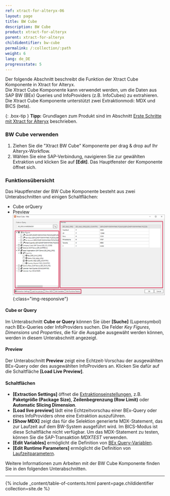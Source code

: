 ```yaml
---
ref: xtract-for-alteryx-06
layout: page
title: BW Cube
description: BW Cube
product: xtract-for-alteryx
parent: xtract-for-alteryx
childidentifier: bw-cube
permalink: /:collection/:path
weight: 6
lang: de_DE
progressstate: 5
---
```

Der folgende Abschnitt beschreibt die Funktion der Xtract Cube Komponente in Xtract for Alteryx. <br>
Die Xtract Cube Komponente kann verwendet werden, um die Daten aus SAP BW (BEx) Queries und InfoProviders (z.B. InfoCubes) zu extrahieren. 
Die Xtract Cube Komponente unterstützt zwei Extraktionmodi: MDX und BICS (beta).

{: .box-tip }
**Tipp:** Grundlagen zum Produkt sind im Abschnitt [Erste Schritte mit Xtract for Alteryx](./erste-schritte) beschrieben.

### BW Cube verwenden
1. Ziehen Sie die "Xtract BW Cube" Komponente per drag & drop auf Ihr Alteryx-Workflow.
2. Wählen Sie eine SAP-Verbindung, navigieren Sie zur gewählten Extraktion und klicken Sie auf **[Edit]**. Das Hauptfenster der Komponente öffnet sich.


### Funktionsübersicht
Das Hauptfenster der BW Cube Komponente besteht aus zwei Unterabschnitten und einigen  Schaltflächen:

- Cube orQuery
- Preview
![Cube Extractor](/img/content/xfa/xfa-cube-query-overview.png){:class="img-responsive"}

#### Cube or Query
Im Unterabschnitt **Cube or Query** können Sie über **[Suche]** (Lupensymbol) nach BEx-Queries oder InfoProviders suchen.
Die Felder *Key Figures*, *Dimensions* und *Properties*, die für die Ausgabe ausgewäht werden können, werden in diesem Unterabschnitt angezeigt. 


#### Preview
Der Unterabschnitt **Preview** zeigt eine Echtzeit-Vorschau der ausgewählten BEx-Query oder des ausgewählten InfoProviders an. Klicken Sie dafür auf die Schaltfläche **[Load Live Preview]**.

#### Schaltflächen
- **[Extraction Settings]** öffnet die [Extraktionseinstellungen](./bw-cube/bw-cube-einstellungen), z.B. **Paketgröße (Package Size)**, **Zeilenbegrenzung (Row Limit)** oder **Automatic Slicing Dimension**. <br>
- **[Load live preview]** lädt eine Echtzeitvorschau einer BEx-Query oder eines InfoProviders ohne eine Extraktion auszuführen.
- **[Show MDX]** zeigt das für die Selektion generierte MDX-Statement, das zur Laufzeit auf dem BW-System ausgeführt wird. Im BICS-Modus ist diese Schaltfläche nicht verfügbar. Um das MDX-Statement zu testen, können Sie die SAP-Transaktion *MDXTEST* verwenden.
- **[Edit Variables]** ermöglicht die Definition von [BEx Query-Variablen](./bw-cube/bw-cube-variablen). 
- **[Edit Runtime Parameters]** ermöglicht die Definition von [Laufzeitparametern](./bw-cube/edit-runtime-parameters). 

Weitere Informationen zum Arbeiten mit der BW Cube Komponente finden Sie in den folgenden Unterabschnitten.

---

{% include _content/table-of-contents.html parent=page.childidentifier collection=site.de %}